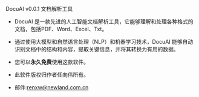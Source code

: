 DocuAI  v0.0.1 文档解析工具

- DocuAI 是一款先进的人工智能文档解析工具，它能够理解和处理各种格式的文档，包括PDF、Word、Excel、Txt。

- 通过使用大模型和自然语言处理（NLP）和机器学习技术，DocuAI 能够自动识别文档中的结构和内容，提取关键信息，并将其转换为有用的数据。

- 您可以**永久免费**使用这款软件。

- 此软件版权归作者任向伟所有。

- 邮件:renxw@newland.com.cn

